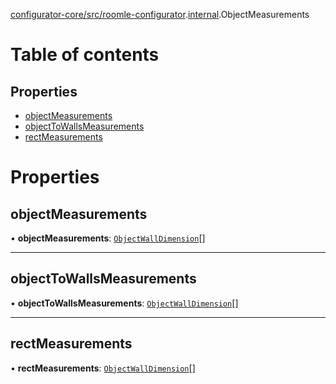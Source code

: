 [configurator-core/src/roomle-configurator](../modules/configurator_core_src_roomle_configurator.md).[internal](../modules/configurator_core_src_roomle_configurator._internal_.md).ObjectMeasurements

# Table of contents

## Properties

- [objectMeasurements](configurator_core_src_roomle_configurator._internal_.ObjectMeasurements.md#objectmeasurements)
- [objectToWallsMeasurements](configurator_core_src_roomle_configurator._internal_.ObjectMeasurements.md#objecttowallsmeasurements)
- [rectMeasurements](configurator_core_src_roomle_configurator._internal_.ObjectMeasurements.md#rectmeasurements)

# Properties

## objectMeasurements

• **objectMeasurements**: [`ObjectWallDimension`](../modules/configurator_core_src_roomle_configurator._internal_.md#objectwalldimension)[]

___

## objectToWallsMeasurements

• **objectToWallsMeasurements**: [`ObjectWallDimension`](../modules/configurator_core_src_roomle_configurator._internal_.md#objectwalldimension)[]

___

## rectMeasurements

• **rectMeasurements**: [`ObjectWallDimension`](../modules/configurator_core_src_roomle_configurator._internal_.md#objectwalldimension)[]
